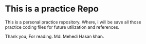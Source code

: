 # This is a practice Repo

This is a personal practice repository. Where, i will be save all those practice coding files for future utilization and references.

Thank you, For reading.
Md. Mehedi Hasan khan.
